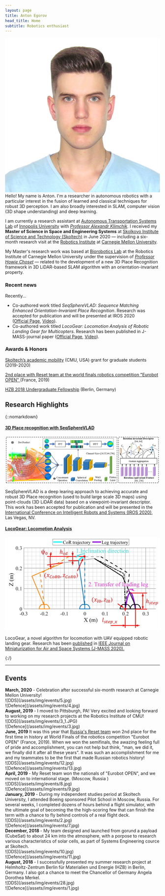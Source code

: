 ```yaml
---
layout: page
title: Anton Egorov
head_title: Home
subtitle: Robotics enthusiast
---
```


<div class="pretty-links">
<div class="grid">
<div class="unit golden-small profile-pic">
<img class='site-profile' src="/assets/img/IMG_3727.JPG">
</div>
<div class="unit golden-large">
<div class="lead lead-about">
Hello! My name is Anton. I'm a researcher in autonomous robotics with a particular interest in the fusion of learned and classical techniques for robust 3D perception. I am also broadly interested in SLAM, computer vision (3D shape understanding) and deep learning.

I am currently a research assistant at [Autonomous Transportation Systems Lab](https://robotics.innopolis.university/en/labs/laboratoriya-avtonomnyh-transportnyh-sistem/) of [Innopolis University](https://innopolis.university/en/) with [*Professor Alexandr Klimchik*](https://scholar.google.fr/citations?user=KLpMBj0AAAAJ&hl=en). I received my <strong>Master of Science in Space and Engineering Systems</strong> at [Skolkovo Institute of Science and Technology (Skoltech)](https://www.skoltech.ru/en/) in June 2020 — including a six-month research visit at the [Robotics Institute](https://www.ri.cmu.edu/) at [Carnegie Mellon University](https://www.cmu.edu/).
</div>

<!-- I am a fan of philosophy, aviation, sport, food, and art. In particular, the work of Arthur Schopenhauer, William Blake, Simone Weil, Leonard Cohen, Cormac McCarthy, Bon Iver, Charlie Kaufman, Wintersleep, and Dylan Thomas.  -->

My Master's research work was based at [Biorobotics Lab](http://biorobotics.ri.cmu.edu/index.php) at the Robotics Institute of Carnegie Mellon University under the supervision of [*Professor Howie Choset*](https://scholar.google.com/citations?user=4fvo61oAAAAJ&hl=en) — related to the development of a new 3D Place Recognition framework in 3D LiDAR-based SLAM algorithm with an orientation-invariant property.
</div>
</div>
</div>

<div class="grid news-about">
<div class="unit golden-large news">

<h3> <i class="fa fa-newspaper-o"></i> Recent news </h3>

<!-- I am currently...
* the web chair for the upcoming [Conference on Robot Learning (CoRL 2020)](https://www.robot-learning.org/).  -->

Recently... 
* Co-authored work titled *SeqSphereVLAD: Sequence Matching Enhanced Orientation-Invariant Place Recognition*. Research was accepted for publication and will be presented at IROS 2020<!-- ([Official Page](https://roboticsconference.org/program/papers/7/), [<i class="fa fa-book"></i> arXiv preprint](https://arxiv.org/abs/2006.01031), --> <br>([Official Page](https://ras.papercept.net/proceedings/IROS20/0583.pdf), [<i class="fa fa-youtube"></i> Video](https://www.youtube.com/watch?v=MB3CF2yy2EU)).
* Co-authored work titled *LocoGear: Locomotion Analysis of Robotic Landing Gear for Multicopters*. Research has been published in J-MASS-journal paper ([Official Page](https://ieeexplore.ieee.org/document/9163320), [<i class="fa fa-youtube"></i> Video](https://www.youtube.com/watch?v=Ug_XYDpnKl0)).

</div>

<div class="unit golden-small about">


<h3> <i class="fa fa-id-card"></i> Awards & Honors </h3>

<a href="https://www.skoltech.ru/en/education/academic-mobility/" >Skoltech’s academic mobility<a> (CMU, USA) grant for graduate students (2019-2020)

<a href="https://www.eurobot.org/eurobot/eurobot-2019/eurobot-2019-finals-results" > 2nd place with Reset team at the world finals robotics competition "Eurobot OPEN" </a> (France, 2019)

<a href="https://www.helmholtz-berlin.de/jobskarriere/sommerstudenten/index_en.html" > HZB 2018 Undergraduate Fellowship<a> (Berlin, Germany)
</div>
</div>

## Research Highlights
{::nomarkdown} 
<div class="projects">

  <div class="grid">
      <div class="unit half">
        <div class="project">
          <h4 class="project-title"> <a href="https://ras.papercept.net/proceedings/IROS20/0583.pdf">3D Place recognition with SeqSphereVLAD</a></h4>
          <img src='/assets/img/projects/spherevlad_framework.jpg' class='project-img'>
          <p>SeqSphereVLAD is a deep learing approach to achieving accurate and robust 3D Place recognition (used to build large scale 3D maps) using point-clouds (3D LiDAR data) based on a viewpoint-invariant descriptor. This work has been accepted for publication and will be presented in the <a href="https://www.iros2020.org/index.html"> International Conference on Intelligent Robots and Systems (IROS 2020)</a>, Las Vegas, NV.
        </div>
      </div>

  <div class="unit half">
    <div class="project">
      <h4 class="project-title"><a href="https://ieeexplore.ieee.org/document/9163320">LocoGear: Locomotion Analysis</a></h4>
      <img src='/assets/img/papers/geer_fig1.png' class='project-img'>
      <p> LocoGear, a novel algorithm for locomotion with UAV equipped robotic landing gear. Research has been <a href="https://ieeexplore.ieee.org/document/9163320"><i class="fa fa-file-text" aria-hidden="true"></i> published</a> in <a href="https://ieee-jmass.org/"> IEEE Journal on Miniaturization for Air and Space Systems (J-MASS 2020).</a></p>
      </div>
  </div>
  </div><!-- grid -->



</div>
{:/}

---

## Events

<div class="grid">

<div class="unit whole news-item">
<strong> March, 2020 </strong> - Celebration after successful six-month research at Carnegie Mellon University!
</div>

<div class="unit whole news-item">
<div class="unit half news-item">
![DDS](/assets/img/events/5.jpg)
</div>
<div class="unit half news-item">
![Defence](/assets/img/events/4.jpg)
</div>

<div class="unit whole news-item">
<strong> August, 2019 </strong> - I moved to Pittsburgh, PA! Very excited and looking forward to working on my research projects at the Robotics Institute of CMU!
</div>

<div class="unit whole news-item">
<div class="unit half news-item">
![DDS](/assets/img/events/3_1.JPG)
</div>
<div class="unit half news-item">
![Defence](/assets/img/events/3.jpg)
</div>
</div>

<div class="unit whole news-item">
<strong> June, 2019 </strong> It was this year that <a href="https://truestory.skoltech.ru/reset" > Russia's Reset team<a> won 2nd place for the first time in history at World Finals of the robotics competition "Eurobot OPEN" </a> (France, 2019). When we won the semifinals, the awazing feeling full of pride and accomplishment, you can not help but think, "man, we did it, we finally did it after all these years". It was such an accomplishment for me and my teammates to be the first that made Russian robotics history!
</div>

<div class="unit whole news-item">
<div class="unit half news-item">
![DDS](/assets/img/events/12.jpg)
</div>
<div class="unit half news-item">
![Defence](/assets/img/events/13.jpg)
</div>
</div>

<div class="unit whole news-item">
<strong> April, 2019 </strong> - My Reset team won the nationals of "Eurobot OPEN", and we moved on to international stage. (Moscow, Russia )
</div>

<div class="unit whole news-item">
<div class="unit half news-item">
![DDS](/assets/img/events/8.jpg)
</div>
<div class="unit half news-item">
![Defence](/assets/img/events/9.jpg)
</div>
</div>

<div class="unit whole news-item">
<strong> January, 2019 </strong> - During my independent studies period at Skoltech University, I attended Boeing sponsored Pilot School in Moscow, Russia. For several weeks, I completed dozens of hours behind a flight simulator, with the ultimate goal of becoming the the high-scoring few that can finish the term with a chance to fly behind controls of a real flight deck.
</div>

<div class="unit whole news-item">
<div class="unit half news-item">
![DDS](/assets/img/events/2.jpg)
</div>
<div class="unit half news-item">
![Defence](/assets/img/events/7.jpg)
</div>

<div class="unit whole news-item">
<strong> December, 2018 </strong> - My team designed and launched from gorund a payload (CubeSat) to about 24 km into the atmosphere, with a porpose to research various characteristics of solar cells, as part of Systems Engineering cource at Skoltech.
</div>

<div class="unit whole news-item">
<div class="unit half news-item">
![DDS](/assets/img/events/10.jpg)
</div>
<div class="unit half news-item">
![Defence](/assets/img/events/11.jpg)
</div>
</div>

</div>
<div class="unit whole news-item">
<strong> August, 2018 </strong> - I successfully presented my summer research project at Helmholtz-Zentrum Berlin für Materialien und Energie (HZB) in Berlin, Germany. I also got a chance to meet the Chancellor of Germany Angela Dorothea Merkel. 
</div>

<div class="unit whole news-item">
<div class="unit half news-item">
![DDS](/assets/img/events/28.jpg)
</div>
<div class="unit half news-item">
![Defence](/assets/img/events/1.jpg)
</div>
</div>
</div><!-- grid -->


